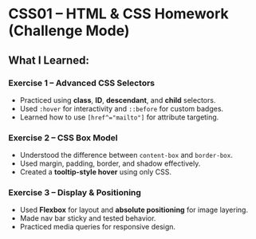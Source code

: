 # CSS01 – HTML & CSS Homework (Challenge Mode)

## What I Learned:

### Exercise 1 – Advanced CSS Selectors
- Practiced using **class**, **ID**, **descendant**, and **child** selectors.
- Used `:hover` for interactivity and `::before` for custom badges.
- Learned how to use `[href^="mailto"]` for attribute targeting.

### Exercise 2 – CSS Box Model
- Understood the difference between `content-box` and `border-box`.
- Used margin, padding, border, and shadow effectively.
- Created a **tooltip-style hover** using only CSS.

### Exercise 3 – Display & Positioning
- Used **Flexbox** for layout and **absolute positioning** for image layering.
- Made nav bar sticky and tested behavior.
- Practiced media queries for responsive design.
